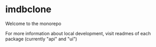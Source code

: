 # imdbclone
Welcome to the monorepo

For more information about local development, visit readmes of each package (currently "api" and "ui")
